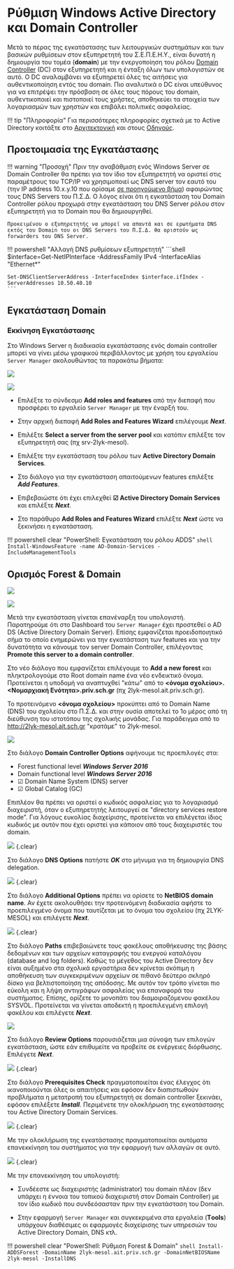 # Ρύθμιση Windows Active Directory και Domain Controller

Μετά το πέρας της εγκατάστασης των λειτουργικών συστημάτων και των βασικών
ρυθμίσεων στον εξυπηρετητή του Σ.Ε.Π.Ε.Η.Υ., είναι δυνατή η δημιουργία του
τομέα (**domain**) με την ενεργοποίηση του ρόλου [Domain Controller](https://docs.microsoft.com/en-us/openspecs/windows_protocols/ms-authsod/c4012a57-16a9-42eb-8f64-aa9e04698dca) (DC)
στον εξυπηρετητή και η ένταξη όλων των υπολογιστών σε αυτό. Ο DC αναλαμβάνει να
εξυπηρετεί όλες τις αιτήσεις για αυθεντικοποίηση εντός του domain. Πιο
αναλυτικά ο DC είναι υπεύθυνος για να επιτρέψει την πρόσβαση σε όλες τους
πόρους του domain, αυθεντικοποιεί και πιστοποιεί τους χρήστες, αποθηκεύει τα
στοιχεία των λογαριασμών των χρηστών και επιβάλει πολιτικές ασφαλείας.

!!! tip "Πληροφορία"
    Για περισσότερες πληροφορίες σχετικά με το Active Directory κοιτάξτε στο [Αρχιτεκτονική](../architecture.md) και στους [Οδηγούς](../guides.md).

## Προετοιμασία της Εγκατάστασης

!!! warning "Προσοχή"
    Πριν την αναβάθμιση ενός Windows Server σε Domain Controller θα πρέπει για
    τον ίδιο τον εξυπηρετητή να οριστεί στις παραμέτρους του TCP/IP να
    χρησιμοποιεί ως DNS server τον εαυτό του (την IP address 10.x.y.10 που
    ορίσαμε [σε προηγούμενο βήμα](../server-installation/index.md#server-ip-dns-settings)) αφαιρώντας τους DNS Servers του Π.Σ.Δ. Ο λόγος
    είναι ότι η εγκατάσταση του Domain Controller ρόλου προχωρά στην
    εγκατάσταση του DNS Server ρόλου στον εξυπηρετητή για το Domain που θα
    δημιουργηθεί.
    
    Προκειμένου ο εξυπηρετητής να μπορεί να απαντά και σε ερωτήματα DNS εκτός του Domain του οι DNS Servers του Π.Σ.Δ. θα οριστούν ως forwarders του DNS Server.

!!! powershell "Αλλαγή DNS ρυθμίσεων εξυπηρετητή"
    ```shell
    $interface=Get-NetIPInterface -AddressFamily IPv4 -InterfaceAlias "Ethernet*"
        
    Set-DNSClientServerAddress -InterfaceIndex $interface.ifIndex -ServerAddresses 10.50.40.10
    ```

## Εγκατάσταση Domain

### Εκκίνηση Εγκατάστασης

Στο Windows Server η διαδικασία εγκατάστασης ενός domain controller μπορεί
να γίνει μέσω γραφικού περιβάλλοντος με χρήση του εργαλείου ```Server Manager``` ακολουθώντας τα παρακάτω βήματα:

[![](01-install-adds-add-features.png)](01-install-adds-add-features.png)

[![](02-install-adds-role.png)](02-install-adds-role.png)

- Επιλέξτε το σύνδεσμο **Add roles and features** από την διεπαφή που προσφέρει το εργαλείο ```Server Manager``` με την έναρξή του.

- Στην αρχική διεπαφή **Add Roles and Features Wizard** επιλέγουμε ***Next***.

- Επιλέξτε **Select a server from the server pool** και κατόπιν επιλέξτε τον εξυπηρετητή σας (πχ srv-2lyk-mesol).

- Επιλέξτε την εγκατάσταση του ρόλου των **Active Directory Domain Services**.

- Στο διάλογο για την εγκατάσταση απαιτούμενων features επιλέξτε ***Add Features***.

- Επιβεβαιώστε ότι έχει επιλεχθεί **☑ Active Directory Domain Services** και επιλέξτε ***Next***.

- Στο παράθυρο **Add Roles and Features Wizard** επιλέξτε ***Next*** ώστε να ξεκινήσει η εγκατάσταση.

!!! powershell clear "PowerShell: Εγκατάσταση του ρόλου ADDS"
    ```shell
    Install-WindowsFeature -name AD-Domain-Services -IncludeManagementTools
    ```

## Ορισμός Forest & Domain

[![](03-promote-server-to-dc.png)](03-promote-server-to-dc.png)

[![](04-add-new-forest.png)](04-add-new-forest.png)

Μετά την εγκατάσταση γίνεται επανέναρξη του υπολογιστή. Παρατηρούμε ότι στο Dashboard του ```Server Manager``` έχει προστεθεί ο AD DS (Active Directory Domain Server). Επίσης εμφανίζεται προειδοποιητικό σήμα το οποίο ενημερώνει για την εγκατάσταση των features και για την δυνατότητα να κάνουμε τον server Domain Controller, επιλέγοντας **Promote this server to a domain controller**.

Στο νέο διάλογο που εμφανίζεται επιλέγουμε το **Add a new forest** και πληκτρολογούμε στο Root domain name ένα νέο ενδεικτικό όνομα. Προτείνεται η υποδομή να αναπτυχθεί "κάτω" από το **<όνομα σχολείου>.<Νομαρχιακή Ενότητα>.priv.sch.gr** (πχ 2lyk-mesol.ait.priv.sch.gr).

Το προτεινόμενο **<όνομα σχολείου>** προκύπτει από το Domain Name (DNS) του σχολείου στο Π.Σ.Δ. και στην ουσία αποτελεί το 1ο μέρος από τη διεύθυνση του ιστοτόπου της σχολικής μονάδας. Για παράδειγμα από το http://2lyk-mesol.ait.sch.gr "κρατάμε" το 2lyk-mesol.

[![](05-functional-domain-level.png)](05-functional-domain-level.png)

Στο διάλογο **Domain Controller Options** αφήνουμε τις προεπιλογές στα:

- Forest functional level ***Windows Server 2016***
- Domain functional level ***Windows Server 2016***
- ☑ Domain Name System (DNS) server
- ☑ Global Catalog (GC)

Επιπλέον θα πρέπει να οριστεί ο κωδικός ασφαλείας για το λογαριασμό διαχειριστή, όταν ο εξυπηρετητής λειτουργεί σε "directory services restore mode". Για λόγους ευκολίας διαχείρισης, προτείνεται να επιλέγεται ίδιος κωδικός με αυτόν που έχει οριστεί για κάποιον από τους διαχειριστές του domain.

[![](06-dns-options.png)](06-dns-options.png)
{.clear}

Στο διάλογο **DNS Options** πατήστε ***OK*** στο μήνυμα για τη δημιουργία DNS delegation.

[![](07-netbios-name.png)](07-netbios-name.png)
{.clear}

Στο διάλογο **Additional Options** πρέπει να ορίσετε το **ΝetBIOS domain name**. Αν έχετε ακολουθήσει την προτεινόμενη διαδικασία αφήστε το προεπιλεγμένο όνομα που ταυτίζεται με το όνομα του σχολείου (πχ 2LYK-MESOL) και επιλέγετε ***Next***.

[![](08-adds-paths.png)](08-adds-paths.png)
{.clear}

Στο διάλογο **Paths** επιβεβαιώνετε τους φακέλους αποθήκευσης της βάσης δεδομένων και των αρχείων καταγραφής του ενεργού καταλόγου (database and log folders). Καθώς το μέγεθος του Active Directory δεν είναι αυξημένο στα σχολικά εργαστήρια δεν κρίνεται σκόπιμη η αποθήκευση των συγκεκριμένων αρχείων σε πιθανό δεύτερο σκληρό δίσκο για βελτιστοποίηση της απόδοσης. Με αυτόν τον τρόπο γίνεται πιο εύκολη και η λήψη αντιγράφων ασφαλείας για επαναφορά του συστήματος. Επίσης, ορίζετε το μονοπάτι του διαμοιραζόμενου φακέλου SYSVOL. Προτείνεται να γίνεται αποδεκτή η προεπιλεγμένη επιλογή φακέλου και επιλέγετε ***Next***.

[![](09-review-options.png)](09-review-options.png)

Στο διάλογο **Review Options** παρουσιάζεται μια σύνοψη των επιλογών εγκατάσταση, ώστε εάν επιθυμείτε να προβείτε σε ενέργειες διόρθωσης. Επιλέγετε ***Next***.

[![](10-prerequisites-check.png)](10-prerequisites-check.png)
{.clear}

Στο διάλογο **Prerequisites Check** πραγματοποιείται ένας έλεγχος ότι ικανοποιούνται όλες οι απαιτήσεις και εφόσον δεν διαπιστωθούν προβλήματα η μετατροπή του εξυπηρετητή σε domain controller ξεκινάει, εφόσον επιλέξετε ***Install***. Περιμένετε την ολοκλήρωση της εγκατάστασης του Active Directory Domain Services.

[![](11-reboot.png)](11-reboot.png)
{.clear}

Με την ολοκλήρωση της εγκατάστασης πραγματοποιείται αυτόματα επανεκκίνηση του συστήματος για την εφαρμογή των αλλαγών σε αυτό.

[![](12-dc-installed.png)](12-dc-installed.png)
{.clear}

Με την επανεκκίνηση του υπολογιστή:
- Συνδέεστε ως διαχειριστής (administrator) του domain πλέον (δεν υπάρχει η έννοια του τοπικού διαχειριστή στον Domain Controller) με τον ίδιο κωδικό που συνδεόσασταν πριν την εγκατάσταση του Domain.

- Στην εφαρμογή ```Server Manager``` και συγκεκριμένα στα εργαλεία (**Τools**) υπάρχουν διαθέσιμες οι εφαρμογές διαχείρισης των υπηρεσιών του Active Directory Domain, DNS κτλ.

!!! powershell clear "PowerShell: Ρύθμιση Forest & Domain"
    ```shell
    Install-ADDSForest -DomainName 2lyk-mesol.ait.priv.sch.gr -DomainNetBIOSName 2lyk-mesol -InstallDNS
    ```
